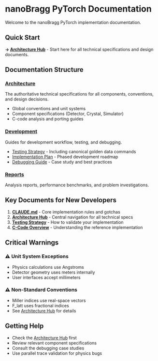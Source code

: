 # nanoBragg PyTorch Documentation

Welcome to the nanoBragg PyTorch implementation documentation.

## Quick Start

**→ [Architecture Hub](./architecture/README.md)** - Start here for all technical specifications and design documents.

## Documentation Structure

### [Architecture](./architecture/)
The authoritative technical specifications for all components, conventions, and design decisions.
- Global conventions and unit systems
- Component specifications (Detector, Crystal, Simulator)
- C-code analysis and porting guides

### [Development](./development/)
Guides for development workflow, testing, and debugging.
- [Testing Strategy](./development/testing_strategy.md) - Including canonical golden data commands
- [Implementation Plan](./development/implementation_plan.md) - Phased development roadmap
- [Debugging Guide](./development/detector_geometry_debugging.md) - Case study and best practices

### [Reports](./reports/)
Analysis reports, performance benchmarks, and problem investigations.

## Key Documents for New Developers

1. **[CLAUDE.md](../CLAUDE.md)** - Core implementation rules and gotchas
2. **[Architecture Hub](./architecture/README.md)** - Central navigation for all technical specs
3. **[Testing Strategy](./development/testing_strategy.md)** - How to validate your implementation
4. **[C-Code Overview](./architecture/c_code_overview.md)** - Understanding the reference implementation

## Critical Warnings

### ⚠️ Unit System Exceptions
- Physics calculations use Angstroms
- Detector geometry uses meters internally
- User interfaces accept millimeters

### ⚠️ Non-Standard Conventions
- Miller indices use real-space vectors
- F_latt uses fractional indices
- See [Architecture Hub](./architecture/README.md) for details

## Getting Help

- Check the [Architecture Hub](./architecture/README.md) first
- Review relevant component specifications
- Consult the debugging case studies
- Use parallel trace validation for physics bugs